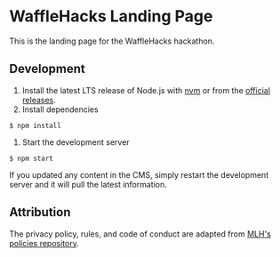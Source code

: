 # WaffleHacks Landing Page

This is the landing page for the WaffleHacks hackathon.

## Development

1. Install the latest LTS release of Node.js with [nvm](https://github.com/nvm-sh/nvm) or from the [official releases](https://nodejs.org/en/).
1. Install dependencies

```shell
$ npm install
```

1. Start the development server

```shell
$ npm start
```

If you updated any content in the CMS, simply restart the development server and it will pull the latest information.

## Attribution

The privacy policy, rules, and code of conduct are adapted from [MLH's policies repository](https://github.com/MLH/mlh-policies).
